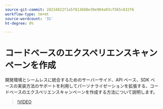```yaml
---
source-git-commit: 28234822f1a5f813688e39e904a93cf565c832f6
workflow-type: tm+mt
source-wordcount: '31'
ht-degree: 0%

---
```

# コードベースのエクスペリエンスキャンペーンを作成

開発環境とシームレスに統合するためのサーバーサイド、API ベース、SDK ベースの実装方法のサポートを利用してパーソナライゼーションを拡張する、コードベースのエクスペリエンスキャンペーンを作成する方法について説明します。

>[!VIDEO](https://video.tv.adobe.com/v/3428868/?learn=on)
